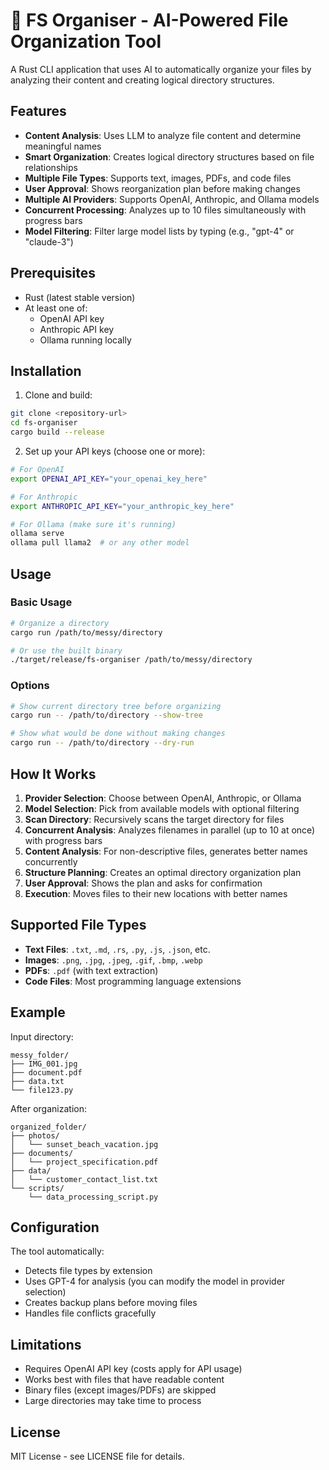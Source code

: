 # 🤖 FS Organiser - AI-Powered File Organization Tool

A Rust CLI application that uses AI to automatically organize your files by analyzing their content and creating logical directory structures.

## Features

- **Content Analysis**: Uses LLM to analyze file content and determine meaningful names
- **Smart Organization**: Creates logical directory structures based on file relationships
- **Multiple File Types**: Supports text, images, PDFs, and code files
- **User Approval**: Shows reorganization plan before making changes
- **Multiple AI Providers**: Supports OpenAI, Anthropic, and Ollama models
- **Concurrent Processing**: Analyzes up to 10 files simultaneously with progress bars
- **Model Filtering**: Filter large model lists by typing (e.g., "gpt-4" or "claude-3")

## Prerequisites

- Rust (latest stable version)
- At least one of:
  - OpenAI API key
  - Anthropic API key  
  - Ollama running locally

## Installation

1. Clone and build:
```bash
git clone <repository-url>
cd fs-organiser
cargo build --release
```

2. Set up your API keys (choose one or more):
```bash
# For OpenAI
export OPENAI_API_KEY="your_openai_key_here"

# For Anthropic
export ANTHROPIC_API_KEY="your_anthropic_key_here"

# For Ollama (make sure it's running)
ollama serve
ollama pull llama2  # or any other model
```

## Usage

### Basic Usage
```bash
# Organize a directory
cargo run /path/to/messy/directory

# Or use the built binary
./target/release/fs-organiser /path/to/messy/directory
```

### Options
```bash
# Show current directory tree before organizing
cargo run -- /path/to/directory --show-tree

# Show what would be done without making changes
cargo run -- /path/to/directory --dry-run
```

## How It Works

1. **Provider Selection**: Choose between OpenAI, Anthropic, or Ollama
2. **Model Selection**: Pick from available models with optional filtering
3. **Scan Directory**: Recursively scans the target directory for files
4. **Concurrent Analysis**: Analyzes filenames in parallel (up to 10 at once) with progress bars
5. **Content Analysis**: For non-descriptive files, generates better names concurrently
6. **Structure Planning**: Creates an optimal directory organization plan
7. **User Approval**: Shows the plan and asks for confirmation
8. **Execution**: Moves files to their new locations with better names

## Supported File Types

- **Text Files**: `.txt`, `.md`, `.rs`, `.py`, `.js`, `.json`, etc.
- **Images**: `.png`, `.jpg`, `.jpeg`, `.gif`, `.bmp`, `.webp`
- **PDFs**: `.pdf` (with text extraction)
- **Code Files**: Most programming language extensions

## Example

Input directory:
```
messy_folder/
├── IMG_001.jpg
├── document.pdf
├── data.txt
└── file123.py
```

After organization:
```
organized_folder/
├── photos/
│   └── sunset_beach_vacation.jpg
├── documents/
│   └── project_specification.pdf
├── data/
│   └── customer_contact_list.txt
└── scripts/
    └── data_processing_script.py
```

## Configuration

The tool automatically:
- Detects file types by extension
- Uses GPT-4 for analysis (you can modify the model in provider selection)
- Creates backup plans before moving files
- Handles file conflicts gracefully

## Limitations

- Requires OpenAI API key (costs apply for API usage)
- Works best with files that have readable content
- Binary files (except images/PDFs) are skipped
- Large directories may take time to process

## License

MIT License - see LICENSE file for details.